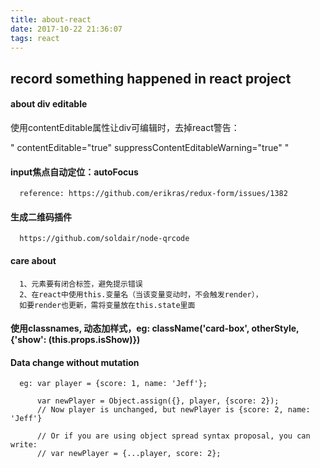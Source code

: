 ```yaml
---
title: about-react
date: 2017-10-22 21:36:07
tags: react
---
```


## record something happened in react project

#### about div editable

  使用contentEditable属性让div可编辑时，去掉react警告：

  "
  contentEditable="true" suppressContentEditableWarning="true"
  "

####  input焦点自动定位：autoFocus

      reference: https://github.com/erikras/redux-form/issues/1382

####  生成二维码插件

      https://github.com/soldair/node-qrcode

#### care about

      1、元素要有闭合标签，避免提示错误
      2、在react中使用this.变量名（当该变量变动时，不会触发render），
      如要render也更新，需将变量放在this.state里面


#### 使用classnames, 动态加样式，eg: className('card-box', otherStyle, {'show': (this.props.isShow)})

#### Data change without mutation

      eg: var player = {score: 1, name: 'Jeff'};
          
          var newPlayer = Object.assign({}, player, {score: 2});
          // Now player is unchanged, but newPlayer is {score: 2, name: 'Jeff'}
          
          // Or if you are using object spread syntax proposal, you can write:
          // var newPlayer = {...player, score: 2};